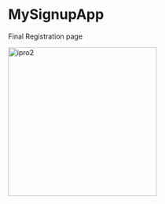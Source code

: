 # MySignupApp

Final Registration page



<img width="302" alt="ipro2" src="https://user-images.githubusercontent.com/53272662/161862867-3408b8d6-132f-40bb-971f-82dd1a799f2b.png">
